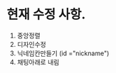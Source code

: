 <h1>현재 수정 사항.</h1>
<ol>
  <li>중앙정렬
  <li>디자인수정
  <li>닉네임칸만들기 (id ="nickname")
  <li>채팅아래로 내림
</ol>

